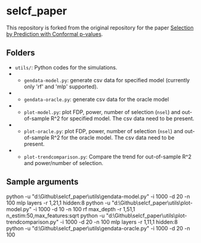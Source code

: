 # selcf_paper

This repository is forked from the original repository for the paper [Selection by Prediction with Conformal p-values](https://arxiv.org/abs/2210.01408).

## Folders 

- `utils/`: Python codes for the simulations. 
- - `gendata-model.py`: generate csv data for specified model (currently only 'rf' and 'mlp' supported).
- - `gendata-oracle.py`: generate csv data for the oracle model
- - `plot-model.py`: plot FDP, power, number of selection (`nsel`) and out-of-sample R^2 for specified model. The csv data need to be present.
- - `plot-oracle.py`: plot FDP, power, number of selection (`nsel`) and out-of-sample R^2 for the oracle model. The csv data need to be present.
- - `plot-trendcomparison.py`: Compare the trend for out-of-sample R^2 and power/number of selection.

## Sample arguments

python -u "d:\Github\selcf_paper\utils\gendata-model.py" -i 1000 -d 20 -n 100 mlp layers -r 1,21,1 hidden:8
python -u "d:\Github\selcf_paper\utils\plot-model.py" -i 1000 -d 10 -n 100 rf max_depth -r 1,51,1 n_estim:50,max_features:sqrt
python -u "d:\Github\selcf_paper\utils\plot-trendcomparison.py" -i 1000 -d 20 -n 100 mlp layers -r 1,11,1 hidden:8
python -u "d:\Github\selcf_paper\utils\gendata-oracle.py" -i 1000 -d 20 -n 100